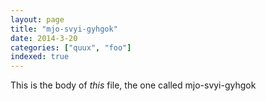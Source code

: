 ```yaml
---
layout: page
title: "mjo-svyi-gyhgok"
date: 2014-3-20
categories: ["quux", "foo"]
indexed: true
---
```

This is the body of _this_ file, the one called mjo-svyi-gyhgok
